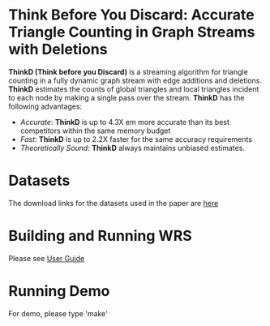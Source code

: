 Think Before You Discard: Accurate Triangle Counting in Graph Streams with Deletions
========================

**ThinkD (Think before you Discard)** is a streaming algorithm for triangle counting in a fully dynamic graph stream with edge additions and deletions. 
**ThinkD** estimates the counts of global triangles and local triangles incident to each node by making a single pass over the stream. 
**ThinkD** has the following advantages: 
 * *Accurate*: **ThinkD** is up to 4.3X em more accurate than its best competitors within the same memory budget
 * *Fast*: **ThinkD** is up to 2.2X faster for the same accuracy requirements
 * *Theoretically Sound*: **ThinkD** always maintains unbiased estimates.

Datasets
========================
The download links for the datasets used in the paper are [here](http://www.cs.cmu.edu/~kijungs/thinkd/)

Building and Running WRS
========================
Please see [User Guide](user_guide.pdf)

Running Demo
========================
For demo, please type 'make'


